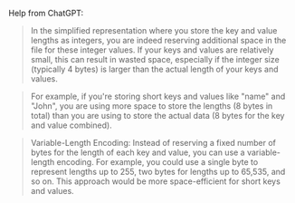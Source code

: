   Help from ChatGPT:

> In the simplified representation where you store the key and value lengths as integers, you are indeed reserving additional space in the file for these integer values. If your keys and values are relatively small, this can result in wasted space, especially if the integer size (typically 4 bytes) is larger than the actual length of your keys and values.

> For example, if you're storing short keys and values like "name" and "John", you are using more space to store the lengths (8 bytes in total) than you are using to store the actual data (8 bytes for the key and value combined).

>  Variable-Length Encoding: Instead of reserving a fixed number of bytes for the length of each key and value, you can use a variable-length encoding. For example, you could use a single byte to represent lengths up to 255, two bytes for lengths up to 65,535, and so on. This approach would be more space-efficient for short keys and values.
